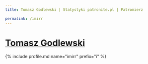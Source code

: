 ```yaml
---
title: Tomasz Godlewski | Statystyki patronite.pl | Patromierz

permalink: /imirr
---
```


# [Tomasz Godlewski](https://patronite.pl/imirr)

{% include profile.md name="imirr" prefix="i" %}
